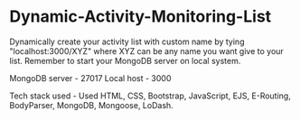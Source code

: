 # Dynamic-Activity-Monitoring-List

Dynamically create your activity list with custom name by tying "localhost:3000/XYZ" where XYZ can be any name you want give to your list.
Remember to start your MongoDB server on local system.

MongoDB server - 27017
Local host - 3000

Tech stack used - Used HTML, CSS, Bootstrap, JavaScript, EJS, E-Routing, BodyParser, MongoDB, Mongoose, LoDash. 
